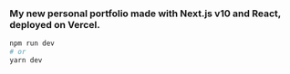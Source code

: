 ### My new personal portfolio made with Next.js v10 and React, deployed on Vercel.

```bash
npm run dev
# or
yarn dev
```
